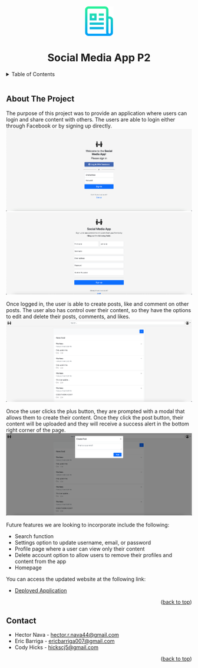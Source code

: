 <div id="top"></div>

<!-- Project Logo -->
<br/>
<div align="center">
    <img src="./public/img/readmelogo.png" alt="Logo" width="80" height="80">
    <h1 align="center">Social Media App P2</h1>
</div>

<!-- Table of Contents -->
<details>
    <summary>Table of Contents</summary>
    <ol>
        <li><a href="#about-the-project">About The Project</a></li>
        <li><a href="#contact">Contact</a></li>
    </ol>
</details>
<br/>

## About The Project
The purpose of this project was to provide an application where users can login and share content with others. The users are able to login either through Facebook or by signing up directly.
![login][login-screenshot]
![signup][signup-screenshot]

Once logged in, the user is able to create posts, like and comment on other posts. The user also has control over their content, so they have the options to edit and delete their posts, comments, and likes.
![feed][feed-screenshot]

Once the user clicks the plus button, they are prompted with a modal that allows them to create their content. Once they click the post button, their content will be uploaded and they will receive a success alert in the bottom right corner of the page.
![post][post-screenshot]

Future features we are looking to incorporate include the following:
* Search function
* Settings option to update username, email, or password
* Profile page where a user can view only their content
* Delete account option to allow users to remove their profiles and content from the app
* Homepage

You can access the updated website at the following link:
* [Deployed Application]()

<p align="right">(<a href="#top">back to top</a>)</p>

## Contact
* Hector Nava - hector.r.nava44@gmail.com
* Eric Barriga - ericbarriga007@gmail.com
* Cody Hicks - hickscj5@gmail.com

<p align="right">(<a href="#top">back to top</a>)</p>

<!-- LINKS -->
[login-screenshot]: ./public/img/login-ss.png
[signup-screenshot]: ./public/img/signup-ss.png
[feed-screenshot]: ./public/img/newsfeed-ss.png
[post-screenshot]: ./public/img/post-ss.png
